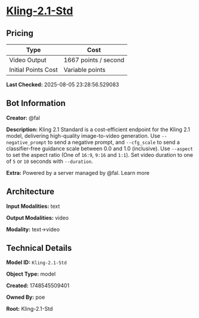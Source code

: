 # [Kling-2.1-Std](https://poe.com/Kling-2.1-Std)

## Pricing

| Type | Cost |
|------|------|
| Video Output | 1667 points / second |
| Initial Points Cost | Variable points |

**Last Checked:** 2025-08-05 23:28:56.529083


## Bot Information

**Creator:** @fal

**Description:** Kling 2.1 Standard is a cost-efficient endpoint for the Kling 2.1 model, delivering high-quality image-to-video generation. Use `--negative_prompt` to send a negative prompt, and `--cfg_scale` to send a classifier-free guidance scale between 0.0 and 1.0 (inclusive). Use `--aspect` to set the aspect ratio (One of `16:9`, `9:16` and `1:1`). Set video duration to one of `5` or `10` seconds with `--duration`.

**Extra:** Powered by a server managed by @fal. Learn more


## Architecture

**Input Modalities:** text

**Output Modalities:** video

**Modality:** text->video


## Technical Details

**Model ID:** `Kling-2.1-Std`

**Object Type:** model

**Created:** 1748545509401

**Owned By:** poe

**Root:** Kling-2.1-Std
